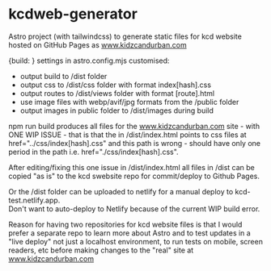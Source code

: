 # kcdweb-generator

Astro project (with tailwindcss) to generate static files for kcd website hosted on GitHub Pages as
www.kidzcandurban.com

{build: } settings in astro.config.mjs customised:

- output build to /dist folder
- output css to /dist/css folder with format index[hash].css
- output routes to /dist/views folder with format [route].html
- use image files with webp/avif/jpg formats from the /public folder
- output images in public folder to /dist/images during build

npm run build produces all files for the www.kidzcandurban.com site - with ONE WIP ISSUE - that is that the <head> in /dist/index.html points to css files at href="../css/index[hash].css" and this path is wrong - should have only one period in the path i.e. href="./css/index[hash].css".

After editing/fixing this one issue in /dist/index.html all files in /dist can be copied "as is" to the kcd swebsite repo for commit/deploy to Github Pages.

Or the /dist folder can be uploaded to netlify for a manual deploy to kcd-test.netlify.app.  
Don't want to auto-deploy to Netlify because of the current WIP build error.

Reason for having two repositories for kcd website files is that I would prefer a separate repo to learn more about Astro and to test updates in a "live deploy" not just a localhost environment, to run tests on mobile, screen readers, etc before making changes to the "real" site at www.kidzcandurban.com
